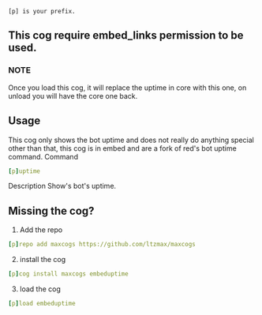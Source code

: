 ``
[p] is your prefix.
``
## This cog require embed_links permission to be used.

### NOTE
Once you load this cog, it will replace the uptime in core with this one, on unload you will have the core one back.

## Usage
This cog only shows the bot uptime and does not really do anything special other than that, this cog is in embed and are a fork of red's bot uptime command.
Command

```yaml
[p]uptime
```
Description
Show's bot's uptime.

## Missing the cog?
1. Add the repo
```yaml
[p]repo add maxcogs https://github.com/ltzmax/maxcogs
```
2. install the cog
```yaml
[p]cog install maxcogs embeduptime
```
3. load the cog
```yaml
[p]load embeduptime
```
